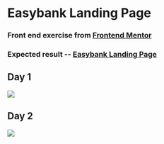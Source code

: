 # Easybank Landing Page

### Front end exercise from [Frontend Mentor](https://www.frontendmentor.io/)
### Expected result -- [Easybank Landing Page](https://www.frontendmentor.io/challenges/easybank-landing-page-WaUhkoDN)

## Day 1

<img src="https://i.imgur.com/5VQO9dF.png">

## Day 2

<img src="https://i.imgur.com/nX7d3pA.png">